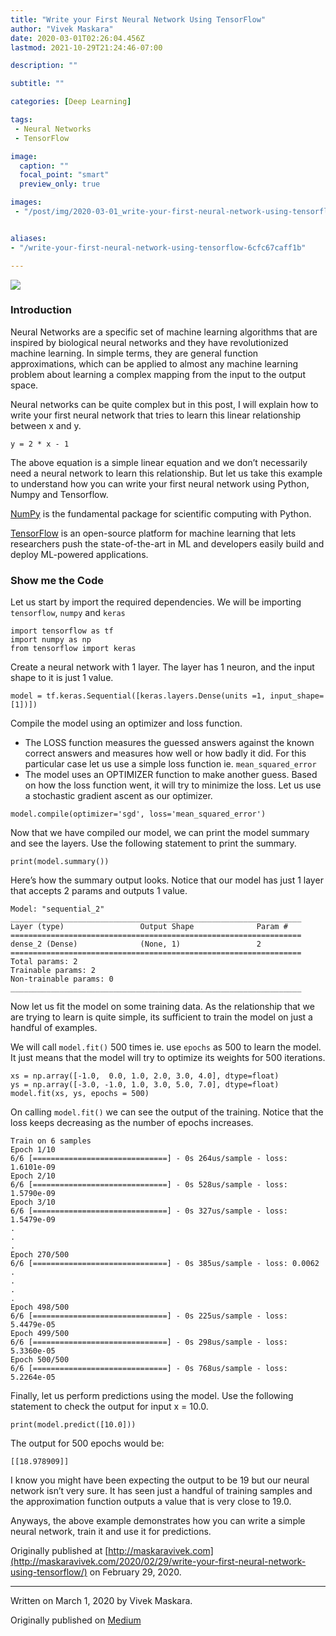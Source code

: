 ```yaml
---
title: "Write your First Neural Network Using TensorFlow"
author: "Vivek Maskara"
date: 2020-03-01T02:26:04.456Z
lastmod: 2021-10-29T21:24:46-07:00

description: ""

subtitle: ""

categories: [Deep Learning]

tags:
 - Neural Networks
 - TensorFlow

image:
  caption: ""
  focal_point: "smart"
  preview_only: true

images:
 - "/post/img/2020-03-01_write-your-first-neural-network-using-tensorflow_0.jpeg"


aliases:
- "/write-your-first-neural-network-using-tensorflow-6cfc67caff1b"

---
```


![](/post/img/2020-03-01_write-your-first-neural-network-using-tensorflow_0.jpeg#layoutTextWidth)

### Introduction

Neural Networks are a specific set of machine learning algorithms that are inspired by biological neural networks and they have revolutionized machine learning. In simple terms, they are general function approximations, which can be applied to almost any machine learning problem about learning a complex mapping from the input to the output space.

Neural networks can be quite complex but in this post, I will explain how to write your first neural network that tries to learn this linear relationship between x and y.

```
y = 2 * x - 1
```

The above equation is a simple linear equation and we don’t necessarily need a neural network to learn this relationship. But let us take this example to understand how you can write your first neural network using Python, Numpy and Tensorflow.

[NumPy](https://numpy.org/) is the fundamental package for scientific computing with Python.

[TensorFlow](https://www.tensorflow.org/) is an open-source platform for machine learning that lets researchers push the state-of-the-art in ML and developers easily build and deploy ML-powered applications.

### Show me the Code

Let us start by import the required dependencies. We will be importing `tensorflow`, `numpy` and `keras`

```
import tensorflow as tf
import numpy as np
from tensorflow import keras
```

Create a neural network with 1 layer. The layer has 1 neuron, and the input shape to it is just 1 value.

```
model = tf.keras.Sequential([keras.layers.Dense(units =1, input_shape=[1])])
```

Compile the model using an optimizer and loss function.

- The LOSS function measures the guessed answers against the known correct answers and measures how well or how badly it did. For this particular case let us use a simple loss function ie. `mean_squared_error`
- The model uses an OPTIMIZER function to make another guess. Based on how the loss function went, it will try to minimize the loss. Let us use a stochastic gradient ascent as our optimizer.

```
model.compile(optimizer='sgd', loss='mean_squared_error')
```

Now that we have compiled our model, we can print the model summary and see the layers. Use the following statement to print the summary.

```
print(model.summary())
```

Here’s how the summary output looks. Notice that our model has just 1 layer that accepts 2 params and outputs 1 value.

```
Model: "sequential_2"
_________________________________________________________________
Layer (type)                 Output Shape              Param #   
=================================================================
dense_2 (Dense)              (None, 1)                 2         
=================================================================
Total params: 2
Trainable params: 2
Non-trainable params: 0
_________________________________________________________________
```

Now let us fit the model on some training data. As the relationship that we are trying to learn is quite simple, its sufficient to train the model on just a handful of examples.

We will call `model.fit()` 500 times ie. use `epochs` as 500 to learn the model. It just means that the model will try to optimize its weights for 500 iterations.

```
xs = np.array([-1.0,  0.0, 1.0, 2.0, 3.0, 4.0], dtype=float)
ys = np.array([-3.0, -1.0, 1.0, 3.0, 5.0, 7.0], dtype=float)
model.fit(xs, ys, epochs = 500)
```

On calling `model.fit()` we can see the output of the training. Notice that the loss keeps decreasing as the number of epochs increases.

```
Train on 6 samples
Epoch 1/10
6/6 [==============================] - 0s 264us/sample - loss: 1.6101e-09
Epoch 2/10
6/6 [==============================] - 0s 528us/sample - loss: 1.5790e-09
Epoch 3/10
6/6 [==============================] - 0s 327us/sample - loss: 1.5479e-09
.
.
.
Epoch 270/500
6/6 [==============================] - 0s 385us/sample - loss: 0.0062
.
.
.
.
Epoch 498/500
6/6 [==============================] - 0s 225us/sample - loss: 5.4479e-05
Epoch 499/500
6/6 [==============================] - 0s 298us/sample - loss: 5.3360e-05
Epoch 500/500
6/6 [==============================] - 0s 768us/sample - loss: 5.2264e-05
```

Finally, let us perform predictions using the model. Use the following statement to check the output for input x = 10.0.

```
print(model.predict([10.0]))
```

The output for 500 epochs would be:

```
[[18.978909]]
```

I know you might have been expecting the output to be 19 but our neural network isn’t very sure. It has seen just a handful of training samples and the approximation function outputs a value that is very close to 19.0.

Anyways, the above example demonstrates how you can write a simple neural network, train it and use it for predictions.

Originally published at [http://maskaravivek.com](http://maskaravivek.com/2020/02/29/write-your-first-neural-network-using-tensorflow/) on February 29, 2020.

* * *
Written on March 1, 2020 by Vivek Maskara.

Originally published on [Medium](https://medium.com/@maskaravivek/write-your-first-neural-network-using-tensorflow-6cfc67caff1b)
